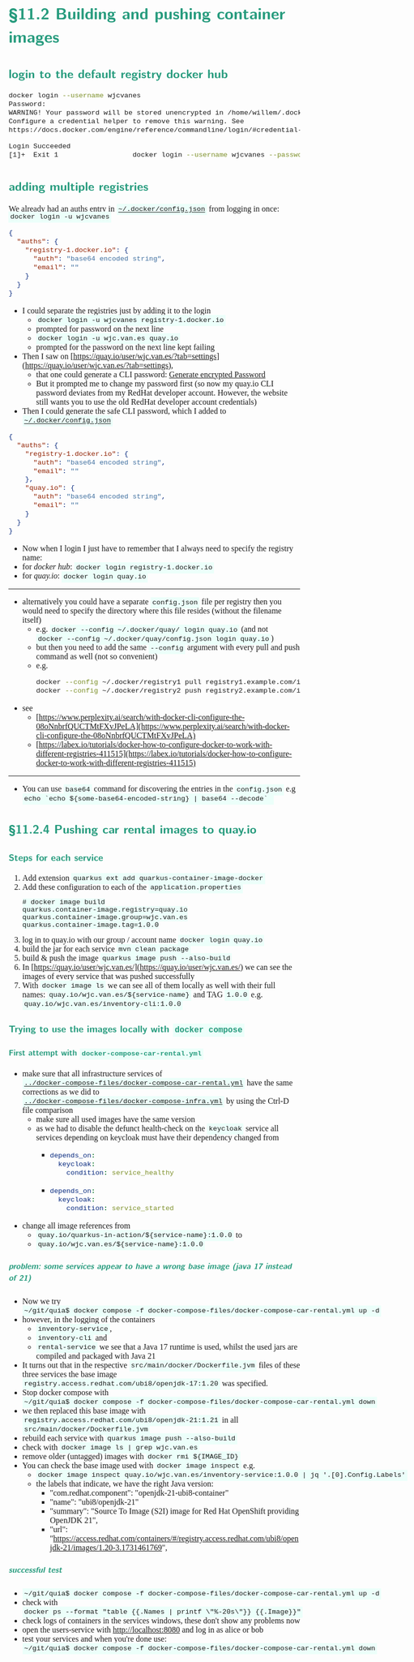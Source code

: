 <style>
body {
  font-family: "Gentium Basic", Cardo , "Linux Libertine o", "Palatino Linotype", Cambria, serif;
  font-size: 100% !important;
  padding-right: 12%;
}
code {
  padding: 0.25em;
	
  white-space: pre;
  font-family: "Tlwg mono", Consolas, "Liberation Mono", Menlo, Courier, monospace;
	
  background-color: #ECFFFA;
  //border: 1px solid #ccc;
  //border-radius: 3px;
}

kbd {
  display: inline-block;
  padding: 3px 5px;
  font-family: "Tlwg mono", Consolas, "Liberation Mono", Menlo, Courier, monospace;
  line-height: 10px;
  color: #555;
  vertical-align: middle;
  background-color: #ECFFFA;
  border: solid 1px #ccc;
  border-bottom-color: #bbb;
  border-radius: 3px;
  box-shadow: inset 0 -1px 0 #bbb;
}

h1,h2,h3,h4,h5 {
  color: #269B7D; 
  font-family: "fira sans", "Latin Modern Sans", Calibri, "Trebuchet MS", sans-serif;
}

</style>

# §11.2 Building and pushing container images

## login to the default registry docker hub
```bash
docker login --username wjcvanes
Password: 
WARNING! Your password will be stored unencrypted in /home/willem/.docker/config.json.
Configure a credential helper to remove this warning. See
https://docs.docker.com/engine/reference/commandline/login/#credential-stores

Login Succeeded
[1]+  Exit 1                  docker login --username wjcvanes --password sn

```


## adding multiple registries
We already had an auths entry in [`~/.docker/config.json`](~/.docker/config.json)
from logging in once:
`docker login -u wjcvanes`
```json
{
  "auths": {
    "registry-1.docker.io": {
      "auth": "base64 encoded string",
      "email": ""
    }
  }  
}
```
- I could separate the registries just by adding it to the login
  - `docker login -u wjcvanes registry-1.docker.io`
  - prompted for password on the next line
  - `docker login -u wjc.van.es quay.io`
  - prompted for the password on the next line kept failing
- Then I saw on [https://quay.io/user/wjc.van.es/?tab=settings](https://quay.io/user/wjc.van.es/?tab=settings), 
  - that one could generate a CLI password: [Generate encrypted Password]()
  - But it prompted me to change my password first (so now my quay.io CLI password deviates from my RedHat developer
    account. However, the website still wants you to use the old RedHat developer account credentials)
- Then I could generate the safe CLI password, which I added to [`~/.docker/config.json`](~/.docker/config.json)
```json
{
  "auths": {
    "registry-1.docker.io": {
      "auth": "base64 encoded string",
      "email": ""
    },
    "quay.io": {
      "auth": "base64 encoded string",
      "email": ""
    }
  }
}
```
- Now when I login I just have to remember that I always need to specify the registry name:
 - for _docker hub_:
   `docker login registry-1.docker.io`
 - for _quay.io_:
   `docker login quay.io`


----


- alternatively you could have a separate `config.json` file per registry then you would need to specify the directory
  where this file resides (without the filename itself)
  - e.g. `docker --config ~/.docker/quay/ login quay.io` (and not `docker --config ~/.docker/quay/config.json login quay.io`)
  - but then you need to add the same `--config` argument with every pull and push command as well (not so convenient)
  - e.g.
    ```bash
    docker --config ~/.docker/registry1 pull registry1.example.com/image:tag
    docker --config ~/.docker/registry2 push registry2.example.com/image:tag
    ```
- see 
  - [https://www.perplexity.ai/search/with-docker-cli-configure-the-08oNnbrfQUCTMtFXvJPeLA](https://www.perplexity.ai/search/with-docker-cli-configure-the-08oNnbrfQUCTMtFXvJPeLA)
  - [https://labex.io/tutorials/docker-how-to-configure-docker-to-work-with-different-registries-411515](https://labex.io/tutorials/docker-how-to-configure-docker-to-work-with-different-registries-411515)


----


- You can use `base64` command for discovering the entries in the `config.json`
  e.g ``echo `echo ${some-base64-encoded-string} | base64 --decode` ``

## §11.2.4 Pushing car rental images to quay.io

### Steps for each service
1. Add extension
   `quarkus ext add quarkus-container-image-docker`
2. Add these configuration to each of the `application.properties`
   ```properties
   # docker image build
   quarkus.container-image.registry=quay.io
   quarkus.container-image.group=wjc.van.es
   quarkus.container-image.tag=1.0.0
   ```
3. log in to quay.io with our group / account name
   `docker login quay.io`
4. build the jar for each service
   `mvn clean package`
5. build & push the image
   `quarkus image push --also-build`
6. In [https://quay.io/user/wjc.van.es/](https://quay.io/user/wjc.van.es/) we can see the images of every service that
   was pushed successfully
7. With `docker image ls` we can see all of them locally as well with their full names: 
   `quay.io/wjc.van.es/${service-name}` and TAG `1.0.0` e.g. `quay.io/wjc.van.es/inventory-cli:1.0.0`

### Trying to use the images locally with `docker compose`

#### First attempt with `docker-compose-car-rental.yml`
- make sure that all infrastructure services of 
  [`../docker-compose-files/docker-compose-car-rental.yml`](../docker-compose-files/docker-compose-car-rental.yml) have
  the same corrections as we did to
  [`../docker-compose-files/docker-compose-infra.yml`](../docker-compose-files/docker-compose-infra.yml) by using
  the Ctrl-D file comparison
  - make sure all used images have the same version
  - as we had to disable the defunct health-check on the `keycloak` service all services depending on keycloak must
    have their dependency changed from
    - ```yaml
      depends_on:
        keycloak:
          condition: service_healthy
      ```
    - ```yaml
      depends_on:
        keycloak:
          condition: service_started
      ```  
- change all image references from 
  - `quay.io/quarkus-in-action/${service-name}:1.0.0` to 
  - `quay.io/wjc.van.es/${service-name}:1.0.0`

##### problem: some services appear to have a wrong base image (java 17 instead of 21)
- Now we try
  `~/git/quia$ docker compose -f docker-compose-files/docker-compose-car-rental.yml up -d`
- however, in the logging of the containers
    - `inventory-service`,
    - `inventory-cli` and
    - `rental-service`
      we see that a Java 17 runtime is used, whilst the used jars are compiled and packaged with Java 21
- It turns out that in the respective `src/main/docker/Dockerfile.jvm` files of these three services the base image
  `registry.access.redhat.com/ubi8/openjdk-17:1.20` was specified.
- Stop docker compose with
  `~/git/quia$ docker compose -f docker-compose-files/docker-compose-car-rental.yml down`
- we then replaced this base image with `registry.access.redhat.com/ubi8/openjdk-21:1.21` in all 
  `src/main/docker/Dockerfile.jvm`
- rebuild each service with `quarkus image push --also-build`
- check with `docker image ls | grep wjc.van.es`
- remove older (untagged) images with `docker rmi ${IMAGE_ID}`
- You can check the base image used with `docker image inspect` e.g.
  - `docker image inspect quay.io/wjc.van.es/inventory-service:1.0.0 | jq '.[0].Config.Labels'`
  - the labels that indicate, we have the right Java version:
    - "com.redhat.component": "openjdk-21-ubi8-container"
    - "name": "ubi8/openjdk-21"
    - "summary": "Source To Image (S2I) image for Red Hat OpenShift providing OpenJDK 21",
    - "url": "https://access.redhat.com/containers/#/registry.access.redhat.com/ubi8/openjdk-21/images/1.20-3.1731461769",

##### successful test
- `~/git/quia$ docker compose -f docker-compose-files/docker-compose-car-rental.yml up -d`
- check with `docker ps --format "table {{.Names | printf \"%-20s\"}} {{.Image}}"`
- check logs of containers in the services windows, these don't show any problems now
- open the users-service with [http://localhost:8080](http://localhost:8080) and log in as alice or bob
- test your services and when you're done use:
  `~/git/quia$ docker compose -f docker-compose-files/docker-compose-car-rental.yml down`
